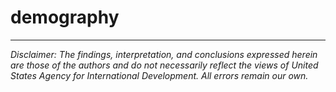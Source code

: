 # demography
---

*Disclaimer: The findings, interpretation, and conclusions expressed herein are those of the authors and do not necessarily reflect the views of United States Agency for International Development. All errors remain our own.*